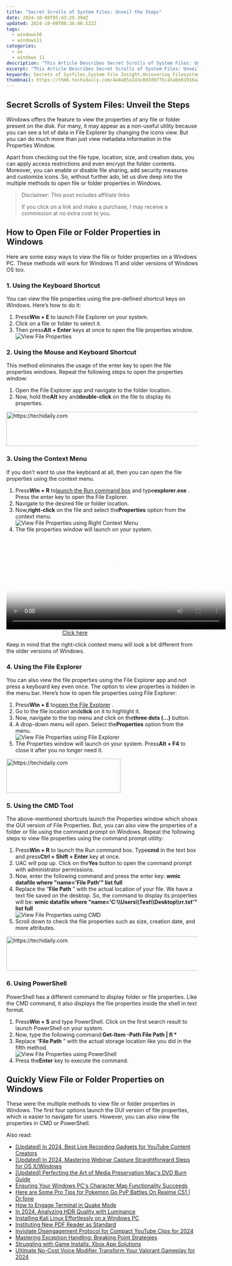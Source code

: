 ```yaml
---
title: "Secret Scrolls of System Files: Unveil the Steps"
date: 2024-10-08T05:43:29.394Z
updated: 2024-10-09T08:36:00.522Z
tags:
  - windows10
  - windows11
categories:
  - os
  - windows 11
description: "This Article Describes Secret Scrolls of System Files: Unveil the Steps"
excerpt: "This Article Describes Secret Scrolls of System Files: Unveil the Steps"
keywords: Secrets of Sysfiles,System File Insight,Uncovering Filesystem,Explore SysFiles Steps,Reveal Systemfile Paths,Deciphering Sysfiles,Sysfile Discovery Guide
thumbnail: https://thmb.techidaily.com/4a8a85a143c0d3d9775ca5a0e81916a22ae62d07a1551bf0ada3f1e75697ff38.jpg
---
```


## Secret Scrolls of System Files: Unveil the Steps

 Windows offers the feature to view the properties of any file or folder present on the disk. For many, it may appear as a non-useful utility because you can see a lot of data in File Explorer by changing the icons view. But you can do much more than just view metadata information in the Properties Window.

 Apart from checking out the file type, location, size, and creation data, you can apply access restrictions and even encrypt the folder contents. Moreover, you can enable or disable file sharing, add security measures and customize icons. So, without further ado, let us dive deep into the multiple methods to open file or folder properties in Windows.

>  Disclaimer: This post includes affiliate links
>
>  If you click on a link and make a purchase, I may receive a commission at no extra cost to you.
>

## How to Open File or Folder Properties in Windows

 Here are some easy ways to view the file or folder properties on a Windows PC. These methods will work for Windows 11 and older versions of Windows OS too.

### 1\. Using the Keyboard Shortcut

 You can view the file properties using the pre-defined shortcut keys on Windows. Here’s how to do it:

1. Press**Win + E** to launch File Explorer on your system.
2. Click on a file or folder to select it.
3. Then press**Alt + Enter** keys at once to open the file properties window.  
![View File Properties](https://static1.makeuseofimages.com/wordpress/wp-content/uploads/2023/01/view-file-properties.jpg)

### 2\. Using the Mouse and Keyboard Shortcut

 This method eliminates the usage of the enter key to open the file properties windows. Repeat the following steps to open the properties window:

1. Open the File Explorer app and navigate to the folder location.
2. Now, hold the**Alt** key and**double-click** on the file to display its properties.

<!-- affiliate ads begin -->
<a href="https://aligracehair.sjv.io/c/5597632/1997635/19272" target="_top" id="1997635">
  <img src="//a.impactradius-go.com/display-ad/19272-1997635" border="0" alt="https://techidaily.com" width="728" height="90"/>
</a>
<img height="0" width="0" src="https://aligracehair.sjv.io/i/5597632/1997635/19272" style="position:absolute;visibility:hidden;" border="0" />
<!-- affiliate ads end -->

### 3\. Using the Context Menu

 If you don’t want to use the keyboard at all, then you can open the file properties using the context menu.

1. Press**Win + R** to[launch the Run command box](https://www.makeuseof.com/windows-open-run-command-dialog-box/) and type**explorer.exe** . Press the enter key to open the File Explorer.
2. Navigate to the desired file or folder location.
3. Now,**right-click** on the file and select the**Properties** option from the context menu.  
![View File Properties using Right Context Menu](https://static1.makeuseofimages.com/wordpress/wp-content/uploads/2023/01/view-file-properties-using-right-context-menu.jpg)
4. The file properties window will launch on your system.

<!-- affiliate ads begin -->
<span id="1983575">
					<video width="576" height="240" style="cursor:pointer"
           poster="//a.impactradius-go.com/display-clicktoplayimage/1983575.png"
           onclick="if(!this.playClicked){this.play();this.setAttribute('controls',true);this.playClicked=true;}">
	   <source src="//a.impactradius-go.com/display-ad/22993-1983575">
	   <img src="//a.impactradius-go.com/display-clicktoplayimage/1983575.png" style="border: none; height: 100%; width: 100%; object-fit: contain">
	</video>
	<div style="width:360px;text-align:center"><a href="javascript:window.open(decodeURIComponent('https%3A%2F%2Fhomestyler.sjv.io%2Fc%2F5597632%2F1983575%2F22993'), '_blank');void(0);">Click here</a></div>
</span>
<img height="0" width="0" src="https://imp.pxf.io/i/5597632/1983575/22993" style="position:absolute;visibility:hidden;" border="0" />
<!-- affiliate ads end -->

 Keep in mind that the right-click context menu will look a bit different from the older versions of Windows.

### 4\. Using the File Explorer

 You can also view the file properties using the File Explorer app and not press a keyboard key even once. The option to view properties is hidden in the menu bar. Here’s how to open file properties using File Explorer:

1. Press**Win + E** to[open the File Explorer](https://www.makeuseof.com/windows-open-file-explorer/) .
2. Go to the file location and**click** on it to highlight it.
3. Now, navigate to the top menu and click on the**three dots (...)** button.
4. A drop-down menu will open. Select the**Properties** option from the menu.  
![View File Properties using File Explorer](https://static1.makeuseofimages.com/wordpress/wp-content/uploads/2023/01/view-file-properties-using-file-explorer.jpg)
5. The Properties window will launch on your system. Press**Alt + F4** to close it after you no longer need it.

<!-- affiliate ads begin -->
<a href="https://aligracehair.sjv.io/c/5597632/2006914/19272" target="_top" id="2006914">
  <img src="//a.impactradius-go.com/display-ad/19272-2006914" border="0" alt="https://techidaily.com" width="300" height="90"/>
</a>
<img height="0" width="0" src="https://aligracehair.sjv.io/i/5597632/2006914/19272" style="position:absolute;visibility:hidden;" border="0" />
<!-- affiliate ads end -->

### 5\. Using the CMD Tool

 The above-mentioned shortcuts launch the Properties window which shows the GUI version of File Properties. But, you can also view the properties of a folder or file using the command prompt on Windows. Repeat the following steps to view file properties using the command prompt utility:

1. Press**Win + R** to launch the Run command box. Type**cmd** in the text box and press**Ctrl + Shift + Enter** key at once.
2. UAC will pop up. Click on the**Yes** button to open the command prompt with administrator permissions.
3. Now, enter the following command and press the enter key: **wmic datafile where "name='File Path'" list full**
4. Replace the “**File Path** ” with the actual location of your file. We have a text file saved on the desktop. So, the command to display its properties will be: **wmic datafile where "name='C:\\\\Users\\\\Test\\\\Desktop\\\\rr.txt'" list full**  
![View File Properties using CMD](https://static1.makeuseofimages.com/wordpress/wp-content/uploads/2023/01/view-file-properties-using-cmd.jpg)
5. Scroll down to check the file properties such as size, creation date, and more attributes.

<!-- affiliate ads begin -->
<a href="https://appsumo.8odi.net/c/5597632/2111995/7443" target="_top" id="2111995">
  <img src="//a.impactradius-go.com/display-ad/7443-2111995" border="0" alt="https://techidaily.com" width="728" height="90"/>
</a>
<img height="0" width="0" src="https://appsumo.8odi.net/i/5597632/2111995/7443" style="position:absolute;visibility:hidden;" border="0" />
<!-- affiliate ads end -->

### 6\. Using PowerShell

 PowerShell has a different command to display folder or file properties. Like the CMD command, it also displays the file properties inside the shell in text format.

1. Press**Win + S** and type PowerShell. Click on the first search result to launch PowerShell on your system.
2. Now, type the following command:**Get-Item -Path File Path | fl \***
3. Replace “**File Path** ” with the actual storage location like you did in the fifth method.  
![View File Properties using PowerShell](https://static1.makeuseofimages.com/wordpress/wp-content/uploads/2023/01/view-file-properties-using-powershell.jpg)
4. Press the**Enter** key to execute the command.

## Quickly View File or Folder Properties on Windows

 These were the multiple methods to view file or folder properties in Windows. The first four options launch the GUI version of file properties, which is easier to navigate for users. However, you can also view file properties in CMD or PowerShell.

<ins class="adsbygoogle"
     style="display:block"
     data-ad-format="autorelaxed"
     data-ad-client="ca-pub-7571918770474297"
     data-ad-slot="1223367746"></ins>

<ins class="adsbygoogle"
     style="display:block"
     data-ad-client="ca-pub-7571918770474297"
     data-ad-slot="8358498916"
     data-ad-format="auto"
     data-full-width-responsive="true"></ins>

<span class="atpl-alsoreadstyle">Also read:</span>
<div><ul>
<li><a href="https://facebook-record-videos.techidaily.com/updated-in-2024-best-live-recording-gadgets-for-youtube-content-creators/"><u>[Updated] In 2024, Best Live Recording Gadgets for YouTube Content Creators</u></a></li>
<li><a href="https://remote-screen-capture.techidaily.com/updated-in-2024-mastering-webinar-capture-straightforward-steps-for-os-xwindows/"><u>[Updated] In 2024, Mastering Webinar Capture Straightforward Steps for OS X/Windows</u></a></li>
<li><a href="https://extra-support.techidaily.com/updated-perfecting-the-art-of-media-preservation-macs-dvd-burn-guide/"><u>[Updated] Perfecting the Art of Media Preservation Mac's DVD Burn Guide</u></a></li>
<li><a href="https://win11.techidaily.com/ensuring-your-windows-pcs-character-map-functionality-succeeds/"><u>Ensuring Your Windows PC's Character Map Functionality Succeeds</u></a></li>
<li><a href="https://pokemon-go-android.techidaily.com/here-are-some-pro-tips-for-pokemon-go-pvp-battles-on-realme-c51-drfone-by-drfone-virtual-android/"><u>Here are Some Pro Tips for Pokemon Go PvP Battles On Realme C51 | Dr.fone</u></a></li>
<li><a href="https://win11.techidaily.com/how-to-engage-terminal-in-quake-mode/"><u>How to Engage Terminal in Quake Mode</u></a></li>
<li><a href="https://fox-hovers.techidaily.com/in-2024-analyzing-hdr-quality-with-luminance/"><u>In 2024, Analyzing HDR Quality with Luminance</u></a></li>
<li><a href="https://win11.techidaily.com/installing-kali-linux-effortlessly-on-a-windows-pc/"><u>Installing Kali Linux Effortlessly on a Windows PC</u></a></li>
<li><a href="https://win11.techidaily.com/instituting-new-pdf-reader-as-standard/"><u>Instituting New PDF Reader as Standard</u></a></li>
<li><a href="https://youtube-help.techidaily.com/inviolate-disengagement-protocol-for-compact-youtube-clips-for-2024/"><u>Inviolate Disengagement Protocol for Compact YouTube Clips for 2024</u></a></li>
<li><a href="https://win11.techidaily.com/mastering-exception-handling-breaking-point-strategies/"><u>Mastering Exception Handling: Breaking Point Strategies</u></a></li>
<li><a href="https://win11.techidaily.com/struggling-with-game-installs-xbox-app-solutions/"><u>Struggling with Game Installs: Xbox App Solutions</u></a></li>
<li><a href="https://article-helps.techidaily.com/ultimate-no-cost-voice-modifier-transform-your-valorant-gameplay-for-2024/"><u>Ultimate No-Cost Voice Modifier Transform Your Valorant Gameplay for 2024</u></a></li>
</ul></div>

